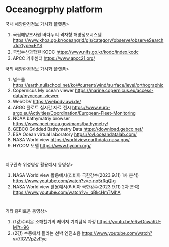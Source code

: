 # Oceanogrphy platform

국내 해양환경정보 가시화 플랫폼>
1. 국립해양조사원 바다누리 격자형 해양정보시스템  https://www.khoa.go.kr/oceangrid/gis/category/observe/observeSearch.do?type=EYS 
2. 국립수산과학원 KODC  https://www.nifs.go.kr/kodc/index.kodc
3. APCC 기후센터  https://www.apcc21.org/ 

 
국외 해양환경정보 가시화 플랫폼>
1. 널스쿨 https://earth.nullschool.net/ko/#current/wind/surface/level/orthographic
2. Copernicus My ocean viewer  https://marine.copernicus.eu/access-data/myocean-viewer 
3. WebODV  https://webodv.awi.de/
4. ARGO 플로트 실시간 자료 전시  https://www.euro-argo.eu/Activities/Coordination/European-Fleet-Monitoring
5. NOAA bathymatriy browser https://www.ncei.noaa.gov/maps/bathymetry/
6. GEBCO Gridded Bathymetry Data  https://download.gebco.net/
7. ESA Ocean virtual laboratory   https://ovl.oceandatalab.com/
8. NASA World view  https://worldview.earthdata.nasa.gov/
9. HYCOM 모델 https://www.hycom.org/

#
지구관측 위성영상 활용예시 동영상>
1. NASA World view 활용예시(리비아 극한강수(2023.9.11) 1차 분석)  https://www.youtube.com/watch?v=c-no5rRqQIg
2. NASA World view 활용예시(리비아 극한강수(2023.9.11) 2차 분석)  https://www.youtube.com/watch?v=_qBkcHmTMhA
#

기타 흥미로운 동영상>
1. (1강)수리온 소해헬기의 레이저 기뢰탐색 과정 https://youtu.be/eRwOcwaRU-M?t=96
2. (2강) 수중에서 들리는 선박 엔진소음  https://www.youtube.com/watch?v=7IGVVpZvPyc

